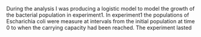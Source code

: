 During the analysis I was producing a logistic model to model the growth of the bacterial population in experiment1. In experiment1 the populations of Escharichia coli were measure at intervals from the initial population at time 0 to when the carrying capacity had been reached. 
The experiment lasted 

